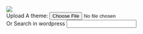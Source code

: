 <!DOCTYPE html>
<html>
<head>
	<title>Wordpress Theme</title>
		
</head>
<body>
<img src="logo.icon"><br>
Upload A theme:
<input type="file"><br>
Or Search in wordpress
<input type="search">
</body>
</html>
